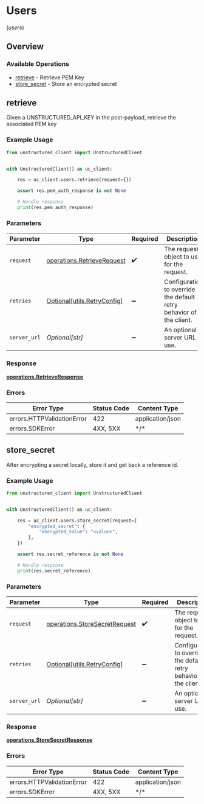 # Users
(*users*)

## Overview

### Available Operations

* [retrieve](#retrieve) - Retrieve PEM Key
* [store_secret](#store_secret) - Store an encrypted secret

## retrieve

Given a UNSTRUCTURED_API_KEY in the post-payload, retrieve the associated PEM key

### Example Usage

```python
from unstructured_client import UnstructuredClient


with UnstructuredClient() as uc_client:

    res = uc_client.users.retrieve(request={})

    assert res.pem_auth_response is not None

    # Handle response
    print(res.pem_auth_response)

```

### Parameters

| Parameter                                                                | Type                                                                     | Required                                                                 | Description                                                              |
| ------------------------------------------------------------------------ | ------------------------------------------------------------------------ | ------------------------------------------------------------------------ | ------------------------------------------------------------------------ |
| `request`                                                                | [operations.RetrieveRequest](../../models/operations/retrieverequest.md) | :heavy_check_mark:                                                       | The request object to use for the request.                               |
| `retries`                                                                | [Optional[utils.RetryConfig]](../../models/utils/retryconfig.md)         | :heavy_minus_sign:                                                       | Configuration to override the default retry behavior of the client.      |
| `server_url`                                                             | *Optional[str]*                                                          | :heavy_minus_sign:                                                       | An optional server URL to use.                                           |

### Response

**[operations.RetrieveResponse](../../models/operations/retrieveresponse.md)**

### Errors

| Error Type                 | Status Code                | Content Type               |
| -------------------------- | -------------------------- | -------------------------- |
| errors.HTTPValidationError | 422                        | application/json           |
| errors.SDKError            | 4XX, 5XX                   | \*/\*                      |

## store_secret

After encrypting a secret locally, store it and get back a reference id.

### Example Usage

```python
from unstructured_client import UnstructuredClient


with UnstructuredClient() as uc_client:

    res = uc_client.users.store_secret(request={
        "encrypted_secret": {
            "encrypted_value": "<value>",
        },
    })

    assert res.secret_reference is not None

    # Handle response
    print(res.secret_reference)

```

### Parameters

| Parameter                                                                      | Type                                                                           | Required                                                                       | Description                                                                    |
| ------------------------------------------------------------------------------ | ------------------------------------------------------------------------------ | ------------------------------------------------------------------------------ | ------------------------------------------------------------------------------ |
| `request`                                                                      | [operations.StoreSecretRequest](../../models/operations/storesecretrequest.md) | :heavy_check_mark:                                                             | The request object to use for the request.                                     |
| `retries`                                                                      | [Optional[utils.RetryConfig]](../../models/utils/retryconfig.md)               | :heavy_minus_sign:                                                             | Configuration to override the default retry behavior of the client.            |
| `server_url`                                                                   | *Optional[str]*                                                                | :heavy_minus_sign:                                                             | An optional server URL to use.                                                 |

### Response

**[operations.StoreSecretResponse](../../models/operations/storesecretresponse.md)**

### Errors

| Error Type                 | Status Code                | Content Type               |
| -------------------------- | -------------------------- | -------------------------- |
| errors.HTTPValidationError | 422                        | application/json           |
| errors.SDKError            | 4XX, 5XX                   | \*/\*                      |